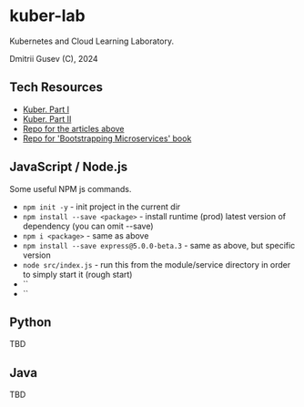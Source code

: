 # kuber-lab

Kubernetes and Cloud Learning Laboratory.

Dmitrii Gusev (C), 2024

## Tech Resources

- [Kuber. Part I](https://habr.com/ru/companies/ruvds/articles/438982/)
- [Kuber. Part II](https://habr.com/ru/companies/ruvds/articles/438984/)
- [Repo for the articles above](https://github.com/rinormaloku/k8s-mastery)
- [Repo for 'Bootstrapping Microservices' book](https://github.com/bootstrapping-microservices-2nd-edition)

## JavaScript / Node.js

Some useful NPM js commands.

- `npm init -y` - init project in the current dir
- `npm install --save <package>` - install runtime (prod) latest version of dependency (you can omit --save)
- `npm i <package>` - same as above
- `npm install --save express@5.0.0-beta.3` - same as above, but specific version
- `node src/index.js` - run this from the module/service directory in order to simply start it (rough start)
- ``
- ``

## Python

TBD

## Java

TBD
